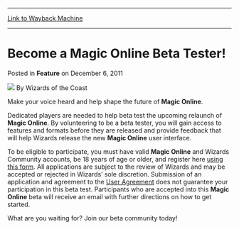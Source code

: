 
---
[Link to Wayback Machine](https://web.archive.org/web/20211021102934/https://magic.wizards.com/en/articles/archive/feature/become-magic-online-beta-tester-2011-12-06)

[_metadata_:wayback_url]:- "https://magic.wizards.com/en/articles/archive/feature/become-magic-online-beta-tester-2011-12-06"
[_metadata_:wayback_raw_url]:- "https://web.archive.org/web/20211021102934id_/https://magic.wizards.com/en/articles/archive/feature/become-magic-online-beta-tester-2011-12-06"
[_metadata_:wayback_capture_timestamp]:- "2021-10-21 10:29:34+00:00"
[_metadata_:description]:- "Make your voice heard and help shape the future of Magic Online. Dedicated players are needed to help beta test the upcoming relaunch of Magic Online. By volunteering to be a beta tester, you will gain access to features and formats before they are released and provide feedback that will help Wizards release the new Magic Online user interface. To be eligible to participate,"
[_metadata_:generator]:- "Drupal 7 (http://drupal.org)"
---


Become a **Magic Online** Beta Tester!
======================================



 Posted in **Feature**
 on December 6, 2011 






![](https://media.magic.wizards.com/styles/auth_small/public/images/person/wizards_author.jpg)
By Wizards of the Coast











Make your voice heard and help shape the future of **Magic Online**. 

Dedicated players are needed to help beta test the upcoming relaunch of **Magic Online**. By volunteering to be a beta tester, you will gain access to features and formats before they are released and provide feedback that will help Wizards release the new **Magic Online** user interface. 

To be eligible to participate, you must have valid **Magic Online** and Wizards Community accounts, be 18 years of age or older, and register here [using this form](http://wizards.custhelp.com/app/answers/detail/a_id/1151/). All applications are subject to the review of Wizards and may be accepted or rejected in Wizards’ sole discretion. Submission of an application and agreement to the [User Agreement](http://wizards.custhelp.com/app/answers/detail/a_id/1358) does not guarantee your participation in this beta test. Participants who are accepted into this **Magic Online** beta will receive an email with further directions on how to get started. 

What are you waiting for? Join our beta community today! 







